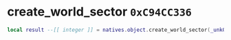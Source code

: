 # create_world_sector `0xC94CC336`

```lua
local result --[[ integer ]] = natives.object.create_world_sector(_unk0 --[[ integer ]], _unk1 --[[ integer ]])
```